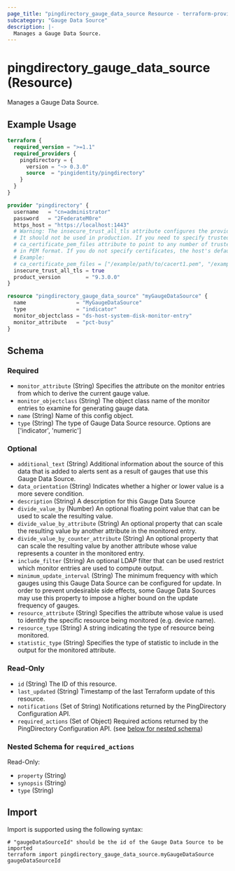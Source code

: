 ```yaml
---
page_title: "pingdirectory_gauge_data_source Resource - terraform-provider-pingdirectory"
subcategory: "Gauge Data Source"
description: |-
  Manages a Gauge Data Source.
---
```


# pingdirectory_gauge_data_source (Resource)

Manages a Gauge Data Source.

## Example Usage

```terraform
terraform {
  required_version = ">=1.1"
  required_providers {
    pingdirectory = {
      version = "~> 0.3.0"
      source  = "pingidentity/pingdirectory"
    }
  }
}

provider "pingdirectory" {
  username   = "cn=administrator"
  password   = "2FederateM0re"
  https_host = "https://localhost:1443"
  # Warning: The insecure_trust_all_tls attribute configures the provider to trust any certificate presented by the PingDirectory server.
  # It should not be used in production. If you need to specify trusted CA certificates, use the
  # ca_certificate_pem_files attribute to point to any number of trusted CA certificate files
  # in PEM format. If you do not specify certificates, the host's default root CA set will be used.
  # Example:
  # ca_certificate_pem_files = ["/example/path/to/cacert1.pem", "/example/path/to/cacert2.pem"]
  insecure_trust_all_tls = true
  product_version        = "9.3.0.0"
}

resource "pingdirectory_gauge_data_source" "myGaugeDataSource" {
  name                = "MyGaugeDataSource"
  type                = "indicator"
  monitor_objectclass = "ds-host-system-disk-monitor-entry"
  monitor_attribute   = "pct-busy"
}
```

<!-- schema generated by tfplugindocs -->
## Schema

### Required

- `monitor_attribute` (String) Specifies the attribute on the monitor entries from which to derive the current gauge value.
- `monitor_objectclass` (String) The object class name of the monitor entries to examine for generating gauge data.
- `name` (String) Name of this config object.
- `type` (String) The type of Gauge Data Source resource. Options are ['indicator', 'numeric']

### Optional

- `additional_text` (String) Additional information about the source of this data that is added to alerts sent as a result of gauges that use this Gauge Data Source.
- `data_orientation` (String) Indicates whether a higher or lower value is a more severe condition.
- `description` (String) A description for this Gauge Data Source
- `divide_value_by` (Number) An optional floating point value that can be used to scale the resulting value.
- `divide_value_by_attribute` (String) An optional property that can scale the resulting value by another attribute in the monitored entry.
- `divide_value_by_counter_attribute` (String) An optional property that can scale the resulting value by another attribute whose value represents a counter in the monitored entry.
- `include_filter` (String) An optional LDAP filter that can be used restrict which monitor entries are used to compute output.
- `minimum_update_interval` (String) The minimum frequency with which gauges using this Gauge Data Source can be configured for update. In order to prevent undesirable side effects, some Gauge Data Sources may use this property to impose a higher bound on the update frequency of gauges.
- `resource_attribute` (String) Specifies the attribute whose value is used to identify the specific resource being monitored (e.g. device name).
- `resource_type` (String) A string indicating the type of resource being monitored.
- `statistic_type` (String) Specifies the type of statistic to include in the output for the monitored attribute.

### Read-Only

- `id` (String) The ID of this resource.
- `last_updated` (String) Timestamp of the last Terraform update of this resource.
- `notifications` (Set of String) Notifications returned by the PingDirectory Configuration API.
- `required_actions` (Set of Object) Required actions returned by the PingDirectory Configuration API. (see [below for nested schema](#nestedatt--required_actions))

<a id="nestedatt--required_actions"></a>
### Nested Schema for `required_actions`

Read-Only:

- `property` (String)
- `synopsis` (String)
- `type` (String)

## Import

Import is supported using the following syntax:

```shell
# "gaugeDataSourceId" should be the id of the Gauge Data Source to be imported
terraform import pingdirectory_gauge_data_source.myGaugeDataSource gaugeDataSourceId
```

